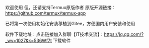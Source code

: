 欢迎使用
但，还请支持Termux原版作者
原版开源链接：https://github.com/termux/termux-app

已将第一次使用初始化安装移植到Gitee，方便国内用户安装和使用

软件下载地址：点击链接加入群聊【IT技术交流】：https://jq.qq.com/?_wv=1027&k=536Wf7t 下载软件
